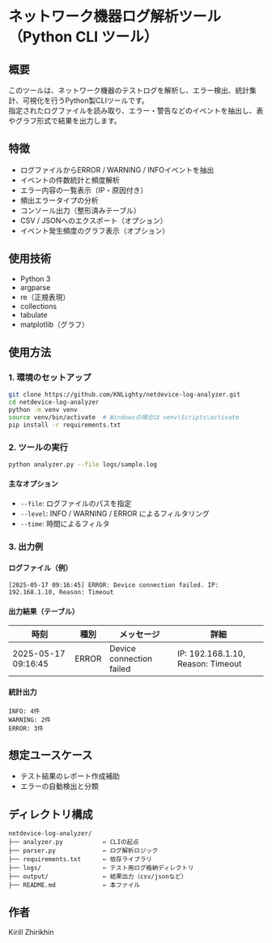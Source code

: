 # ネットワーク機器ログ解析ツール（Python CLI ツール）

## 概要

このツールは、ネットワーク機器のテストログを解析し、エラー検出、統計集計、可視化を行うPython製CLIツールです。  
指定されたログファイルを読み取り、エラー・警告などのイベントを抽出し、表やグラフ形式で結果を出力します。

## 特徴

- ログファイルからERROR / WARNING / INFOイベントを抽出
- イベントの件数統計と頻度解析
- エラー内容の一覧表示（IP・原因付き）
- 頻出エラータイプの分析
- コンソール出力（整形済みテーブル）
- CSV / JSONへのエクスポート（オプション）
- イベント発生頻度のグラフ表示（オプション）

## 使用技術

- Python 3
- argparse
- re（正規表現）
- collections
- tabulate
- matplotlib（グラフ）

## 使用方法

### 1. 環境のセットアップ

```bash
git clone https://github.com/KNLighty/netdevice-log-analyzer.git
cd netdevice-log-analyzer
python -m venv venv
source venv/bin/activate  # Windowsの場合は venv\Scripts\activate
pip install -r requirements.txt
```

### 2. ツールの実行

```bash
python analyzer.py --file logs/sample.log
```

#### 主なオプション

- `--file`: ログファイルのパスを指定
- `--level`: INFO / WARNING / ERROR によるフィルタリング
- `--time`: 時間によるフィルタ

### 3. 出力例

#### ログファイル（例）

```
[2025-05-17 09:16:45] ERROR: Device connection failed. IP: 192.168.1.10, Reason: Timeout
```

#### 出力結果（テーブル）

| 時刻               | 種別   | メッセージ                   | 詳細                       |
|--------------------|--------|------------------------------|----------------------------|
| 2025-05-17 09:16:45 | ERROR  | Device connection failed     | IP: 192.168.1.10, Reason: Timeout |

#### 統計出力

```
INFO: 4件
WARNING: 2件
ERROR: 3件
```

## 想定ユースケース

- テスト結果のレポート作成補助
- エラーの自動検出と分類

## ディレクトリ構成

```
netdevice-log-analyzer/
├── analyzer.py           ← CLIの起点
├── parser.py             ← ログ解析ロジック
├── requirements.txt      ← 依存ライブラリ
├── logs/                 ← テスト用ログ格納ディレクトリ
├── output/               ← 結果出力（csv/jsonなど）
├── README.md             ← 本ファイル
```

## 作者

Kirill Zhirikhin
